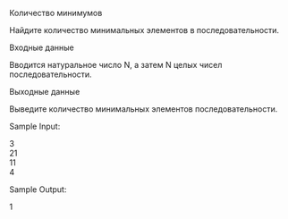 Количество минимумов

Найдите количество минимальных элементов в последовательности.

Входные данные

Вводится натуральное число N, а затем N целых чисел последовательности.

Выходные данные

Выведите количество минимальных элементов последовательности.

Sample Input:

3\
21\
11\
4

Sample Output:

1